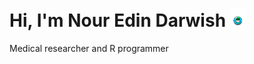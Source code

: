 # Hi, I'm Nour Edin Darwish <img src="https://raw.githubusercontent.com/adqe404/BrawlStarsAnimatedPins/master/Player%20Pins/Fames/Gifs-512px/emoji_fame_earth.gif" alt="Brawl Stars Earth Fame Pin" width="25">

Medical researcher and R programmer
